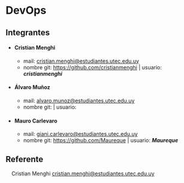 # DevOps

## Integrantes

* #### Cristian Menghi
    * mail: cristian.menghi@estudiantes.utec.edu.uy
    * nombre git: https://github.com/cristianmenghi | usuario: ***cristianmenghi***

* #### Álvaro Muñoz
    * mail: alvaro.munoz@estudiantes.utec.edu.uy
    * nombre git:  | usuario: 

* #### Mauro Carlevaro
    * mail: giani.carlevaro@estudiantes.utec.edu.uy
    * nombre git: https://github.com/Maureque | usuario: ***Maureque***

## Referente

    Cristian Menghi [cristian.menghi@estudiantes.utec.edu.uy](mailto:cristian.menghi@estudiantes.utec.edu.uy)
